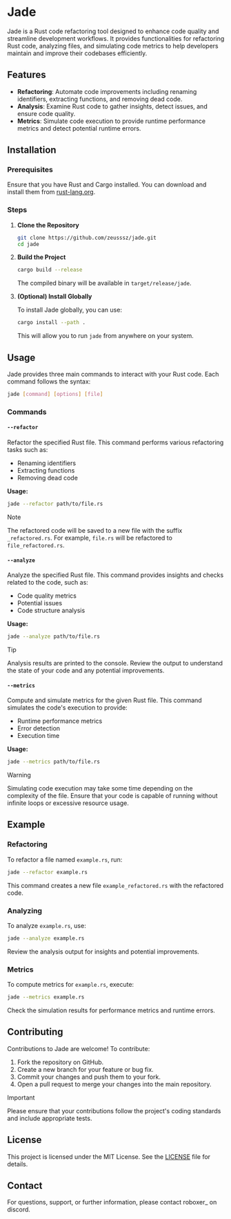 # Jade

Jade is a Rust code refactoring tool designed to enhance code quality and streamline development workflows. It provides functionalities for refactoring Rust code, analyzing files, and simulating code metrics to help developers maintain and improve their codebases efficiently.

## Features

- **Refactoring**: Automate code improvements including renaming identifiers, extracting functions, and removing dead code.
- **Analysis**: Examine Rust code to gather insights, detect issues, and ensure code quality.
- **Metrics**: Simulate code execution to provide runtime performance metrics and detect potential runtime errors.

## Installation

### Prerequisites

Ensure that you have Rust and Cargo installed. You can download and install them from [rust-lang.org](https://www.rust-lang.org/).

### Steps

1. **Clone the Repository**

   ```sh
   git clone https://github.com/zeusssz/jade.git
   cd jade
   ```

2. **Build the Project**

   ```sh
   cargo build --release
   ```

   The compiled binary will be available in `target/release/jade`.

3. **(Optional) Install Globally**

   To install Jade globally, you can use:

   ```sh
   cargo install --path .
   ```

   This will allow you to run `jade` from anywhere on your system.

## Usage

Jade provides three main commands to interact with your Rust code. Each command follows the syntax:

```sh
jade [command] [options] [file]
```

### Commands

#### `--refactor`

Refactor the specified Rust file. This command performs various refactoring tasks such as:

- Renaming identifiers
- Extracting functions
- Removing dead code

**Usage:**

```sh
jade --refactor path/to/file.rs
```

>[!NOTE]
>The refactored code will be saved to a new file with the suffix `_refactored.rs`. For example, `file.rs` will be refactored to `file_refactored.rs`.

#### `--analyze`

Analyze the specified Rust file. This command provides insights and checks related to the code, such as:

- Code quality metrics
- Potential issues
- Code structure analysis

**Usage:**

```sh
jade --analyze path/to/file.rs
```

>[!TIP]
>Analysis results are printed to the console. Review the output to understand the state of your code and any potential improvements.

#### `--metrics`

Compute and simulate metrics for the given Rust file. This command simulates the code's execution to provide:

- Runtime performance metrics
- Error detection
- Execution time

**Usage:**

```sh
jade --metrics path/to/file.rs
```

>[!WARNING]
>Simulating code execution may take some time depending on the complexity of the file. Ensure that your code is capable of running without infinite loops or excessive resource usage.

## Example

### Refactoring

To refactor a file named `example.rs`, run:

```sh
jade --refactor example.rs
```

This command creates a new file `example_refactored.rs` with the refactored code.

### Analyzing

To analyze `example.rs`, use:

```sh
jade --analyze example.rs
```

Review the analysis output for insights and potential improvements.

### Metrics

To compute metrics for `example.rs`, execute:

```sh
jade --metrics example.rs
```

Check the simulation results for performance metrics and runtime errors.

## Contributing

Contributions to Jade are welcome! To contribute:

1. Fork the repository on GitHub.
2. Create a new branch for your feature or bug fix.
3. Commit your changes and push them to your fork.
4. Open a pull request to merge your changes into the main repository.

>[!IMPORTANT]
>Please ensure that your contributions follow the project's coding standards and include appropriate tests.

## License

This project is licensed under the MIT License. See the [LICENSE](LICENSE) file for details.

## Contact

For questions, support, or further information, please contact roboxer_ on discord.
